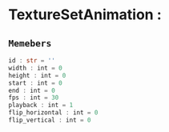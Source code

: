 
# TextureSetAnimation : 
## ```Memebers```    
```rust
id : str = ''  
width : int = 0  
height : int = 0  
start : int = 0  
end : int = 0  
fps : int = 30  
playback : int = 1  
flip_horizontal : int = 0  
flip_vertical : int = 0  
```


